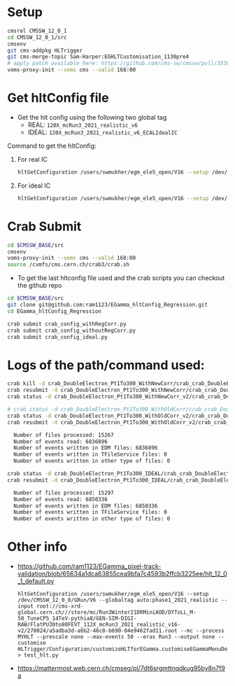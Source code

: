 # Setup

```bash
cmsrel CMSSW_12_0_1
cd CMSSW_12_0_1/src
cmsenv
git cms-addpkg HLTrigger
git cms-merge-topic Sam-Harper:EGHLTCustomisation_1130pre4
# apply patch available here: https://github.com/cms-sw/cmssw/pull/35368/files
voms-proxy-init --voms cms --valid 168:00
```

#  Get hltConfig file

* Get the hlt config using the following two global tag
   * REAL:  `120X_mcRun3_2021_realistic_v6`
   * IDEAL: `120X_mcRun3_2021_realistic_v6_ECALIdealIC`

Command to get the hltConfig:

1. For real IC

   ```bash
   hltGetConfiguration /users/swmukher/egm_ele5_open/V16 --setup /dev/CMSSW_12_0_0/GRun/V6 --globaltag 120X_mcRun3_2021_realistic_v6 --input root://cms-xrd-global.cern.ch///store/mc/Run3Winter21DRMiniAOD/DoubleElectron_Pt-1To300-gun/GEN-SIM-DIGI-RAW/FlatPU0to80FEVT_112X_mcRun3_2021_realistic_v16-v3/120000/0019ce34-a026-4ec0-83a5-3094586bce59.root --mc --process MYHLT --prescale none --max-events 50 --eras Run3 --output none --customise HLTrigger/Configuration/customizeHLTforEGamma.customiseEGammaMenuDev > hlt_real.py
   ```

2. For ideal IC

   ```bash
   hltGetConfiguration /users/swmukher/egm_ele5_open/V16 --setup /dev/CMSSW_12_0_0/GRun/V6 --globaltag 120X_mcRun3_2021_realistic_v6_ECALIdealIC --input root://cms-xrd-global.cern.ch///store/mc/Run3Winter21DRMiniAOD/DoubleElectron_Pt-1To300-gun/GEN-SIM-DIGI-RAW/FlatPU0to80FEVT_112X_mcRun3_2021_realistic_v16-v3/120000/0019ce34-a026-4ec0-83a5-3094586bce59.root --mc --process MYHLT --prescale none --max-events 50 --eras Run3 --output none --customise HLTrigger/Configuration/customizeHLTforEGamma.customiseEGammaMenuDev  > hlt_ideal.py
   ```

# Crab Submit

```bash
cd $CMSSW_BASE/src
cmsenv
voms-proxy-init --voms cms --valid 168:00
source /cvmfs/cms.cern.ch/crab3/crab.sh
```

- To get the last hltconfig file used and the crab scripts you can checkout the github repo

```bash
cd $CMSSW_BASE/src
git clone git@github.com:ram1123/EGamma_hltConfig_Regression.git
cd EGamma_hltConfig_Regression
```

```bash
crab submit crab_config_withRegCorr.py
crab submit crab_config_withoutRegCorr.py
crab submit crab_config_ideal.py
```

# Logs of the path/command used:

```bash
crab kill -d crab_DoubleElectron_Pt1To300_WithNewCorr/crab_crab_DoubleElectron_Pt1To300_WithNewCorr
crab resubmit -d crab_DoubleElectron_Pt1To300_WithNewCorr/crab_crab_DoubleElectron_Pt1To300_WithNewCorr --maxmemory=4000
crab status -d crab_DoubleElectron_Pt1To300_WithNewCorr_v2/crab_crab_DoubleElectron_Pt1To300_WithNewCorr_v2

# crab status -d crab_DoubleElectron_Pt1To300_WithOldCorr/crab_crab_DoubleElectron_Pt1To300_WithOldCorr
crab status -d crab_DoubleElectron_Pt1To300_WithOldCorr_v2/crab_crab_DoubleElectron_Pt1To300_WithOldCorr_v2
crab resubmit -d crab_DoubleElectron_Pt1To300_WithOldCorr_v2/crab_crab_DoubleElectron_Pt1To300_WithOldCorr_v2

  Number of files processed: 15267
  Number of events read: 6836896
  Number of events written in EDM files: 6836896
  Number of events written in TFileService files: 0
  Number of events written in other type of files: 0

crab status -d crab_DoubleElectron_Pt1To300_IDEAL/crab_crab_DoubleElectron_Pt1To300_IDEAL
crab resubmit -d crab_DoubleElectron_Pt1To300_IDEAL/crab_crab_DoubleElectron_Pt1To300_IDEAL

  Number of files processed: 15297
  Number of events read: 6850336
  Number of events written in EDM files: 6850336
  Number of events written in TFileService files: 0
  Number of events written in other type of files: 0
```

# Other info


- https://github.com/ram1123/EGamma_pixel-track-validation/blob/65634a1dca63855cea9bfa7c4593b2ffcb3225ee/hlt_12_0_1_default.py
   ```
   hltGetConfiguration /users/swmukher/egm_ele5_open/V16 --setup /dev/CMSSW_12_0_0/GRun/V6 --globaltag auto:phase1_2021_realistic --input root://cms-xrd-global.cern.ch///store/mc/Run3Winter21DRMiniAOD/DYToLL_M-50_TuneCP5_14TeV-pythia8/GEN-SIM-DIGI-RAW/FlatPU30to80FEVT_112X_mcRun3_2021_realistic_v16-v2/270024/a5adba3d-a6b2-46c0-b690-04e9462fad11.root --mc --process MYHLT --prescale none --max-events 50 --eras Run3 --output none --customise HLTrigger/Configuration/customizeHLTforEGamma.customiseEGammaMenuDev > test_hlt.py
   ```
- https://mattermost.web.cern.ch/cmseg/pl/7dt6srgmttnqdkug95by8n7f9a

